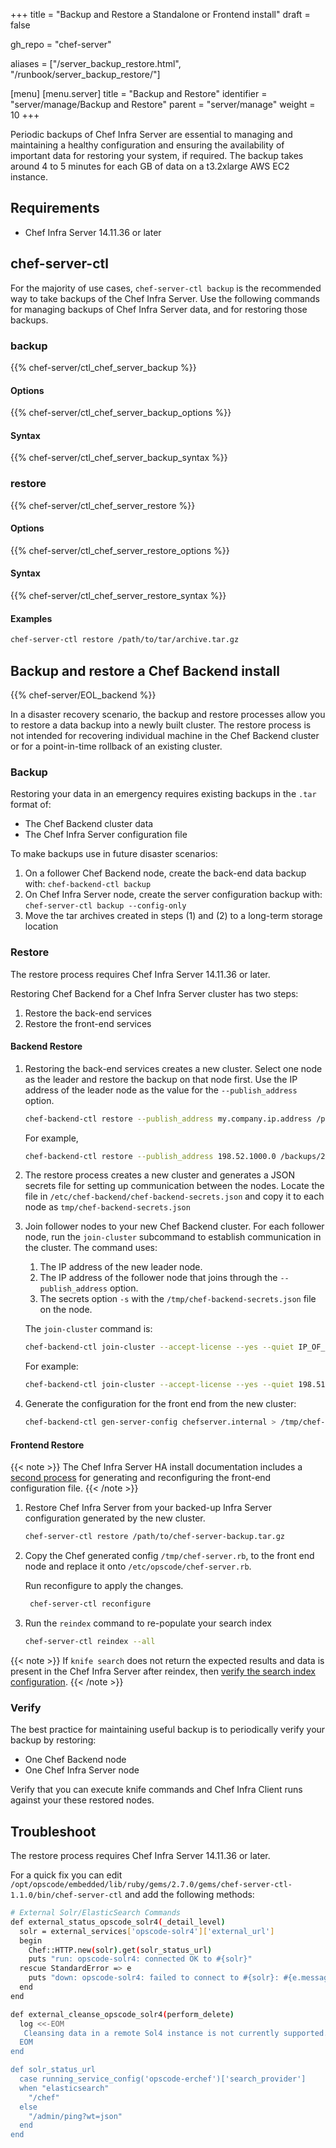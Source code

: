 +++
title = "Backup and Restore a Standalone or Frontend install"
draft = false

gh_repo = "chef-server"

aliases = ["/server_backup_restore.html", "/runbook/server_backup_restore/"]

[menu]
  [menu.server]
    title = "Backup and Restore"
    identifier = "server/manage/Backup and Restore"
    parent = "server/manage"
    weight = 10
+++

Periodic backups of Chef Infra Server are essential to managing and maintaining a healthy configuration and ensuring the availability of important data for restoring your system, if required. The backup takes around 4 to 5 minutes for each GB of data on a t3.2xlarge AWS EC2 instance.

## Requirements

- Chef Infra Server 14.11.36 or later

## chef-server-ctl

For the majority of use cases, `chef-server-ctl backup` is the recommended way to take backups of the Chef Infra Server. Use the following commands for managing backups of Chef Infra Server data, and for restoring those backups.

### backup

{{% chef-server/ctl_chef_server_backup %}}

#### Options

{{% chef-server/ctl_chef_server_backup_options %}}

#### Syntax

{{% chef-server/ctl_chef_server_backup_syntax %}}

### restore

{{% chef-server/ctl_chef_server_restore %}}

#### Options

{{% chef-server/ctl_chef_server_restore_options %}}

#### Syntax

{{% chef-server/ctl_chef_server_restore_syntax %}}

#### Examples

```bash
chef-server-ctl restore /path/to/tar/archive.tar.gz
```

## Backup and restore a Chef Backend install

{{% chef-server/EOL_backend %}}

In a disaster recovery scenario, the backup and restore processes allow you to restore a data backup into a newly built cluster. The restore process is not intended for recovering individual machine in the Chef Backend cluster or for a point-in-time rollback of an existing cluster.

### Backup

Restoring your data in an emergency requires existing backups in the `.tar` format of:

- The Chef Backend cluster data
- The Chef Infra Server configuration file

To make backups use in future disaster scenarios:

1. On a follower Chef Backend node, create the back-end data backup with: `chef-backend-ctl backup`
2. On Chef Infra Server node, create the server configuration backup with: `chef-server-ctl backup --config-only`
3. Move the tar archives created in steps (1) and (2) to a long-term storage location

### Restore

The restore process requires Chef Infra Server 14.11.36 or later.

Restoring Chef Backend for a Chef Infra Server cluster has two steps:

1. Restore the back-end services
2. Restore the front-end services

#### Backend Restore

1. Restoring the back-end services creates a new cluster. Select one node as the leader and restore the backup on that node first. Use the IP address of the leader node as the value for the `--publish_address` option.

    ```bash
    chef-backend-ctl restore --publish_address my.company.ip.address /path/to/backup.tar.gz
    ```

    For example,

    ```bash
    chef-backend-ctl restore --publish_address 198.52.1000.0 /backups/2021/backup.tar.gz
    ```

2. The restore process creates a new cluster and generates a JSON secrets file for setting up communication between the nodes. Locate the file in `/etc/chef-backend/chef-backend-secrets.json` and copy it to each node as `tmp/chef-backend-secrets.json`

3. Join follower nodes to your new Chef Backend cluster. For each follower node, run the `join-cluster` subcommand to establish communication in the cluster. The command uses:

    1. The IP address of the new leader node.
    2. The IP address of the follower node that joins through the `--publish_address` option.
    3. The secrets option `-s` with the `/tmp/chef-backend-secrets.json` file on the node.

    The `join-cluster` command is:

    ```bash
    chef-backend-ctl join-cluster --accept-license --yes --quiet IP_OF_LEADER_NODE --publish_address IP_OF_FOLLOWER_NODE -s /tmp/chef-backend-secrets.json
    ```

    For example:

    ```bash
    chef-backend-ctl join-cluster --accept-license --yes --quiet 198.51.100.0 --publish_address 203.0.113.0 -s /tmp/chef-backend-secrets.json
    ```

4. Generate the configuration for the front end from the new cluster:

    ```bash
    chef-backend-ctl gen-server-config chefserver.internal > /tmp/chef-server.rb
    ```

#### Frontend Restore

{{< note >}}
The Chef Infra Server HA install documentation includes a [second process](https://docs.chef.io/server/install_server_ha/#step-5-install-and-configure-the-first-frontend) for generating and reconfiguring the front-end configuration file.
{{< /note >}}

1. Restore Chef Infra Server from your backed-up Infra Server configuration generated by the new cluster.

    ```bash
    chef-server-ctl restore /path/to/chef-server-backup.tar.gz
    ```

2. Copy the Chef generated config `/tmp/chef-server.rb`, to the front end node and replace it onto `/etc/opscode/chef-server.rb`.

   Run reconfigure to apply the changes.

   ```bash
    chef-server-ctl reconfigure
   ```

3. Run the `reindex` command to re-populate your search index

    ```bash
    chef-server-ctl reindex --all
    ```

{{< note >}}
If `knife search` does not return the expected results and data is present in the Chef Infra Server after reindex, then [verify the search index configuration](/server/ctl_chef_server/#reindex).
{{< /note >}}

### Verify

The best practice for maintaining useful backup is to periodically verify your backup by restoring:

- One Chef Backend node
- One Chef Infra Server node

Verify that you can execute knife commands and Chef Infra Client runs against your these restored nodes.

## Troubleshoot

The restore process requires Chef Infra Server 14.11.36 or later.

For a quick fix you can edit `/opt/opscode/embedded/lib/ruby/gems/2.7.0/gems/chef-server-ctl-1.1.0/bin/chef-server-ctl` and add the following methods:

```bash
# External Solr/ElasticSearch Commands
def external_status_opscode_solr4(_detail_level)
  solr = external_services['opscode-solr4']['external_url']
  begin
    Chef::HTTP.new(solr).get(solr_status_url)
    puts "run: opscode-solr4: connected OK to #{solr}"
  rescue StandardError => e
    puts "down: opscode-solr4: failed to connect to #{solr}: #{e.message.split("\n")[0]}"
  end
end

def external_cleanse_opscode_solr4(perform_delete)
  log <<-EOM
   Cleansing data in a remote Sol4 instance is not currently supported.
  EOM
end

def solr_status_url
  case running_service_config('opscode-erchef')['search_provider']
  when "elasticsearch"
    "/chef"
  else
    "/admin/ping?wt=json"
  end
end
```
